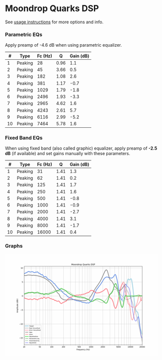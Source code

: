 # Moondrop Quarks DSP
See [usage instructions](https://github.com/jaakkopasanen/AutoEq#usage) for more options and info.

### Parametric EQs
Apply preamp of -4.6 dB when using parametric equalizer.

|   # | Type    |   Fc (Hz) |    Q |   Gain (dB) |
|-----|---------|-----------|------|-------------|
|   1 | Peaking |        28 | 0.96 |         1.1 |
|   2 | Peaking |        45 | 3.66 |         0.5 |
|   3 | Peaking |       182 | 1.08 |         2.6 |
|   4 | Peaking |       381 | 1.17 |        -0.7 |
|   5 | Peaking |      1029 | 1.79 |        -1.8 |
|   6 | Peaking |      2496 | 1.93 |        -3.3 |
|   7 | Peaking |      2965 | 4.62 |         1.6 |
|   8 | Peaking |      4243 | 2.61 |         5.7 |
|   9 | Peaking |      6116 | 2.99 |        -5.2 |
|  10 | Peaking |      7464 | 5.78 |         1.6 |

### Fixed Band EQs
When using fixed band (also called graphic) equalizer, apply preamp of **-2.5 dB** (if available) and set gains manually with these parameters.

|   # | Type    |   Fc (Hz) |    Q |   Gain (dB) |
|-----|---------|-----------|------|-------------|
|   1 | Peaking |        31 | 1.41 |         1.3 |
|   2 | Peaking |        62 | 1.41 |         0.2 |
|   3 | Peaking |       125 | 1.41 |         1.7 |
|   4 | Peaking |       250 | 1.41 |         1.6 |
|   5 | Peaking |       500 | 1.41 |        -0.8 |
|   6 | Peaking |      1000 | 1.41 |        -0.9 |
|   7 | Peaking |      2000 | 1.41 |        -2.7 |
|   8 | Peaking |      4000 | 1.41 |         3.1 |
|   9 | Peaking |      8000 | 1.41 |        -1.7 |
|  10 | Peaking |     16000 | 1.41 |         0.4 |

### Graphs
![](./Moondrop%20Quarks%20DSP.png)
